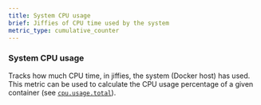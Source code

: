 ```yaml
---
title: System CPU usage
brief: Jiffies of CPU time used by the system
metric_type: cumulative_counter
---
```

### System CPU usage

Tracks how much CPU time, in jiffies, the system (Docker host) has used. This metric can be used to calculate the CPU usage percentage of a given container (see [`cpu.usage.total`](cpu.usage.total.md)).
